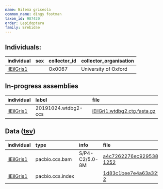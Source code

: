 ```yaml
---
name: Eilema griseola
common_name: dingy footman
taxon_id: 987420
order: Lepidoptera
family: Erebidae
---
```


## Individuals:

| individual | sex | collector_id | collector_organisation |
| :--------- | :-: | :----------- | :--------------------- |
| [ilEilGris1](ilEilGris1.md) |  | Ox0067 | University of Oxford |

## In-progress assemblies

| individual | label | file |
| :--------- | :---- | :--- |
| [ilEilGris1](ilEilGris1.md) | 20191024.wtdbg2-ccs | [iEilGri1.wtdbg2.ctg.fasta.gz](https://darwin.cog.sanger.ac.uk/insects/Eilema_griseola/ilEilGris1/assemblies/working/20191024.wtdbg2-ccs/iEilGri1.wtdbg2.ctg.fasta.gz) |

## Data ([tsv](Eilema_griseola_data.tsv))

| individual | type | info | file |
| :--------- | :--- | :--- | :--- |
| [ilEilGris1](ilEilGris1.md) | pacbio.ccs.bam | S/P4-C2/5.0-8M | [a4c7262276ec92953828aa556ffe4d65-1252](https://darwin.cog.sanger.ac.uk/insects/Eilema_griseola/ilEilGris1/genomic_data/pacbio/m64016_191020_002959.bc1009_BAK8A_OA--bc1009_BAK8A_OA.ccs.bam) |
| [ilEilGris1](ilEilGris1.md) | pacbio.ccs.index |  | [1d83c1bee7e4a63a325cb2d3fc7648e3-2](https://darwin.cog.sanger.ac.uk/insects/Eilema_griseola/ilEilGris1/genomic_data/pacbio/m64016_191020_002959.bc1009_BAK8A_OA--bc1009_BAK8A_OA.ccs.bam.pbi) |
